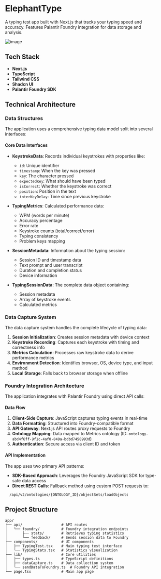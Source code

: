 # ElephantType

A typing test app built with Next.js that tracks your typing speed and accuracy. Features Palantir Foundry integration for data storage and analysis.

![image](https://www.youtube.com/watch?v=KZmsvFQx5mY)



## Tech Stack

- **Next.js**
- **TypeScript**
- **Tailwind CSS**
- **Shadcn UI**
- **Palantir Foundry SDK**

## Technical Architecture

### Data Structures

The application uses a comprehensive typing data model split into several interfaces:

#### Core Data Interfaces

- **KeystrokeData**: Records individual keystrokes with properties like:
  - `id`: Unique identifier
  - `timestamp`: When the key was pressed
  - `key`: The character pressed
  - `expectedKey`: What should have been typed
  - `isCorrect`: Whether the keystroke was correct
  - `position`: Position in the text
  - `interKeyDelay`: Time since previous keystroke

- **TypingMetrics**: Calculated performance data:
  - WPM (words per minute)
  - Accuracy percentage
  - Error rate
  - Keystroke counts (total/correct/error)
  - Typing consistency
  - Problem keys mapping

- **SessionMetadata**: Information about the typing session:
  - Session ID and timestamp data
  - Text prompt and user transcript
  - Duration and completion status
  - Device information

- **TypingSessionData**: The complete data object containing:
  - Session metadata
  - Array of keystroke events
  - Calculated metrics

### Data Capture System

The data capture system handles the complete lifecycle of typing data:

1. **Session Initialization**: Creates session metadata with device context
2. **Keystroke Recording**: Captures each keystroke with timing and correctness info
3. **Metrics Calculation**: Processes raw keystroke data to derive performance metrics
4. **Environment Detection**: Identifies browser, OS, device type, and input method
5. **Local Storage**: Falls back to browser storage when offline

### Foundry Integration Architecture

The application integrates with Palantir Foundry using direct API calls:

#### Data Flow

1. **Client-Side Capture**: JavaScript captures typing events in real-time
2. **Data Formatting**: Structured into Foundry-compatible format
3. **API Gateway**: Next.js API routes proxy requests to Foundry
4. **Ontology Mapping**: Data mapped to Metrics ontology (ID: `ontology-abd4f6ff-9f1c-4af0-849a-bdbd7458993d`)
5. **Authentication**: Secure access via client ID and token

#### API Implementation

The app uses two primary API patterns:

- **SDK-Based Approach**: Leverages the Foundry JavaScript SDK for type-safe data access
- **Direct REST Calls**: Fallback method using custom POST requests to:
```
  /api/v2/ontologies/{ONTOLOGY_ID}/objectSets/loadObjects
```

## Project Structure

```
app/
├── api/                  # API routes
│   └── foundry/          # Foundry integration endpoints
│       ├── stats/        # Retrieves typing statistics
│       └── feedback/     # Sends session data to Foundry
├── components/           # UI components
│   ├── TypingTest.tsx    # Main typing test interface
│   └── TypingStats.tsx   # Statistics visualization
├── lib/                  # Core utilities
│   ├── types.ts          # TypeScript definitions
│   ├── dataCapture.ts    # Data collection system
│   └── sendDataToFoundry.ts  # Foundry API integration
└── page.tsx              # Main app page
```
